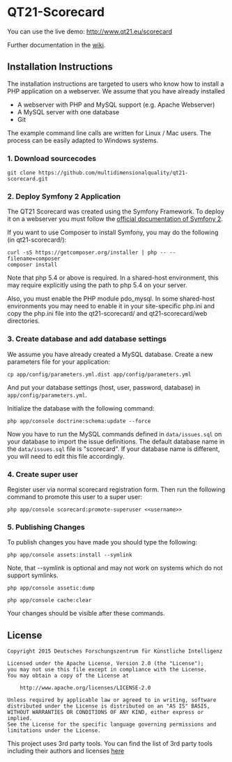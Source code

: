 # QT21-Scorecard

You can use the live demo: http://www.qt21.eu/scorecard

Further documentation in the [wiki](https://github.com/multidimensionalquality/qt21-scorecard/wiki).

## Installation Instructions

The installation instructions are targeted to users who know how to install a PHP application on a webserver. We assume that you have already installed

* A webserver with PHP and MySQL support (e.g. Apache Webserver)
* A MySQL server with one database
* Git

The example command line calls are written for Linux / Mac users. The process can be easily adapted to Windows systems.

### 1. Download sourcecodes

```
git clone https://github.com/multidimensionalquality/qt21-scorecard.git
```

### 2. Deploy Symfony 2 Application

The QT21 Scorecard was created using the Symfony Framework. To deploy it on a webserver you must follow the [official documentation of Symfony 2](http://symfony.com/doc/current/cookbook/deployment/tools.html
).

If you want to use Composer to install Symfony, you may do the following (in  qt21-scorecard/):

```
curl -sS https://getcomposer.org/installer | php -- --filename=composer
composer install
```

Note that php 5.4 or above is required. In a shared-host environment, this may require explicitly using the path to php 5.4 on your server.

Also, you must enable the PHP module pdo_mysql.  In some shared-host environments you may need to enable it in your site-specific php.ini and copy the php.ini file into the qt21-scorecard/ and qt21-scorecard/web directories.

### 3. Create database and add database settings

We assume you have already created a MySQL database. Create a new parameters file for your application:

```
cp app/config/parameters.yml.dist app/config/parameters.yml
```

And put your database settings (host, user, password, database) in `app/config/parameters.yml`.

Initialize the database with the following command:

```
php app/console doctrine:schema:update --force
```

Now you have to run the MySQL commands defined in `data/issues.sql` on your database to import the issue definitions. The default database name in the `data/issues.sql` file is "scorecard". If your database name is different, you will need to edit this file accordingly.

### 4. Create super user

Register user via normal scorecard registration form. Then run the following command to promote this user to a super user:

```
php app/console scorecard:promote-superuser <<username>>
```

### 5. Publishing Changes

To publish changes you have made you should type the following:

```
php app/console assets:install --symlink
```
Note, that --symlink is optional and may not work on systems which do not support symlinks.

```
php app/console assetic:dump
```
```
php app/console cache:clear
```

Your changes should be visible after these commands.

## License

```
Copyright 2015 Deutsches Forschungszentrum für Künstliche Intelligenz

Licensed under the Apache License, Version 2.0 (the "License");
you may not use this file except in compliance with the License.
You may obtain a copy of the License at

    http://www.apache.org/licenses/LICENSE-2.0

Unless required by applicable law or agreed to in writing, software
distributed under the License is distributed on an "AS IS" BASIS,
WITHOUT WARRANTIES OR CONDITIONS OF ANY KIND, either express or implied.
See the License for the specific language governing permissions and
limitations under the License.
```

This project uses 3rd party tools. You can find the list of 3rd party tools including their authors and licenses [here](https://github.com/multidimensionalquality/qt21-scorecard/blob/master/LICENSE-3RD-PARTY.txt)
